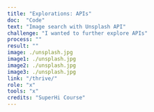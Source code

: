 ```yaml
---
title: "Explorations: APIs"
doc:  "Code"
text: "Image search with Unsplash API"
challenge: "I wanted to further explore APIs"
process: ""
result: ""
image: ./unsplash.jpg
image1: ./unsplash.jpg
image2: ./unsplash.jpg
image3: ./unsplash.jpg
link: "/thrive/"
role: "x"
tools: "x"
credits: "SuperHi Course"
---
```


